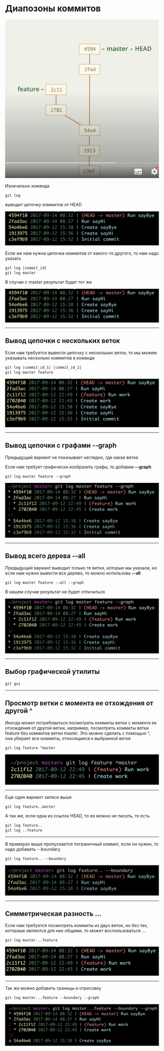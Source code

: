 # Диапозоны коммитов

![](../../images/19.png)

Изначально команда

    git log

выводит цепочку коммитов от HEAD

![](../../images/20.png)

Если же нам нужна цепочка коммитов от какого-то другого, то нам надо указать

    git log |commit_id|
    git log master

В случае с master результат будет тот же

![](../../images/20.png)
 
---
## Вывод цепочки с нескольких веток

Если нам требуется вывести цепочку с нескольких веток, то мы можем указывать несколько коммитов в команде

    git log |commit_id_1| |commit_id_2|
    git log master feature

![](../../images/21.png)

---
## Вывод цепочки с графами --graph

Предыдущий вариант не показывает наглядно, где какая ветка

Если нам требует графически изобразить графы, то добавим __--graph__

    git log master feature --graph

![](../../images/22.png)

---
## Вывод всего дерева --all

Предыдущий вариант выводил только те ветки, которые мы указали, но если нам нужно вывести все дерево, то можно использова __--all__

    git log master feature --all --graph

В нашем случае результат не будет отличаться

![](../../images/22.png)

---
## Выбор графической утилиты

    git gui

---
## Просмотр ветки с момента ее отхождения от другой ^

Иногда может потребоваться посмотреть коммиты ветки с момента ее отхождения от другой ветки, например, посмотреть коммиты ветки feature без коммитов ветки master. Это можно сделать с помощью ^, она убирает все коммиты, относящиеся к выбранной ветке

    git log feature ^master

![](../../images/23.png)

--- 

Еще один вариант записи выше

    git log feature..master

А так же, если одна из ссылок HEAD, то ее можно не писать, то есть

    git log feature..
    git log ..feature

--- 
В примерах выше пропускается пограничный коммит, если он нужен, то надо добавить --boundary

    git log feature.. --boundary

![](../../images/24.png)

---
## Симметрическая разность ...

Если нам требуется посмотреть коммиты из двух веток, но без тех, котораые являются для них общими, то может воспользоваться ...

    git log master...feature

![](../../images/25.png)

---

Так же можно добавить границы и отрисовку 

    git log master...feature --boundary --graph

![](../../images/26.png)